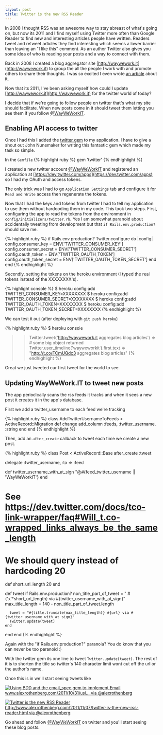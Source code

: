 ```yaml
---
layout: post
title: Twitter is the new RSS Reader
---
```


In 2008 I thought RSS was an awesome way to stay abreast of what's going on, but now its 2011
and I find myself using Twitter more often than Google Reader to find new and interesting articles people have written.
Readers tweet and retweet articles they find interesting which seems a lower barrier than leaving an "I like this" comment.
As an author Twitter also gives you some idea of who is reading your posts and a way to connect with them.

Back in 2008 I created a blog aggregator site [http://waywework.it](http://waywework.it) to group the all the people I work with
and promote others to share their thoughts.
I was so excited I even wrote [an article](http://www.alexrothenberg.com/2008/11/09/blog-aggregator-wayweworkit.html) about it.

Now that its 2011, I've been asking myself how could I update [http://waywework.it](http://waywework.it) for the twitter world of today?

I decide that if we're going to follow people on twitter that's what my site should facilitate.
When new posts come in it should tweet them letting you see them if you follow [@WayWeWorkIT](https://twitter.com/#!/WayWeWorkIT).

## Enabling API access to twitter

Once I had this I added the [twitter gem](https://github.com/jnunemaker/twitter) to my application.
I have to give a shout out John Nunemaker for writing this fantastic gem which made my task so simple.

In the `Gemfile`
{% highlight ruby %}
gem 'twitter'
{% endhighlight %}

I created a new twitter account [@WayWeWorkIT](http://twitter.com/WayWeWorkIT) and
registered an application at [https://dev.twitter.com/apps](https://dev.twitter.com/apps)
so I had my OAuth and access tokens.

The only trick was I had to go `Application Settings` tab and configure it for `Read and Write` access
then regenerate the tokens.

Now that I had the keys and tokens from twitter I had to tell my application to use them without hardcoding them in my code.
This took two steps.
First, configuring the app to read the tokens from the environment in `config/initializers/twitter.rb`.
Yes I am somewhat paranoid about accidentally tweeting from development but that `if Rails.env.production?` should save me.

{% highlight ruby %}
if Rails.env.production?
  Twitter.configure do |config|
    config.consumer_key       = ENV['TWITTER_CONSUMER_KEY']
    config.consumer_secret    = ENV['TWITTER_CONSUMER_SECRET']
    config.oauth_token        = ENV['TWITTER_OAUTH_TOKEN']
    config.oauth_token_secret = ENV['TWITTER_OAUTH_TOKEN_SECRET']
  end
end
{% endhighlight %}

Secondly, setting the tokens on the heroku environment (I typed the real tokens instead of the XXXXXXXX's).

{% highlight console %}
$ heroku config:add TWITTER_CONSUMER_KEY=XXXXXXXX
$ heroku config:add TWITTER_CONSUMER_SECRET=XXXXXXXX
$ heroku config:add TWITTER_OAUTH_TOKEN=XXXXXXXX
$ heroku config:add TWITTER_OAUTH_TOKEN_SECRET=XXXXXXXX
{% endhighlight %}

We can test it out (after deploying with `git push heroku`)

{% highlight ruby %}
$ heroku console
>> Twitter.tweet('http://waywework.it aggregates blog articles')
=> # some big object returned
>> Twitter.user_timeline('wayweworkit').first.text
=> "http://t.co/FCmUQdc3 aggregates blog articles"
{% endhighlight %}

Great we just tweeted our first tweet for the world to see.

## Updating WayWeWork.IT to tweet new posts

The app periodically scans the rss feeds it tracks and when it sees a new post it creates it in the app's database.

First we add a twitter_username to each feed we're tracking

{% highlight ruby %}
class AddTwitterUsernameToFeeds < ActiveRecord::Migration
  def change
    add_column :feeds, :twitter_username, :string
  end
end
{% endhighlight %}

Then, add an `after_create` callback to tweet each time we create a new post.

{% highlight ruby %}
class Post < ActiveRecord::Base
  after_create :tweet

  delegate :twitter_username, :to => :feed

  def twitter_username_with_at_sign
    "@#{feed_twitter_username || 'WayWeWorkIT'}
  end

  # See https://dev.twitter.com/docs/tco-link-wrapper/faq#Will_t.co-wrapped_links_always_be_the_same_length
  # We should query instead of hardcoding 20
  def short_url_length
    20
  end

  def tweet
    if Rails.env.production?
      non_title_part_of_tweet = " #{'x'*short_url_length} via #{twitter_username_with_at_sign}"
      max_title_length = 140 - non_title_part_of_tweet.length

      tweet = "#{title.truncate(max_title_length)} #{url} via #{twitter_username_with_at_sign}"
      Twitter.update(tweet)
    end
  end
end
{% endhighlight %}

Again with the "if Rails.env.production?" paranoia? You do know that you can never be too paranoid :)

With the twitter gem its one line to tweet `Twitter.update(tweet)`.
The rest of it is to shorten the title so twitter's 140 character limit wont cut off the url or the author's name.

Once this is in we'll start seeing tweets like

[![Using BDD and the email_spec gem to implement Email www.alexrothenberg.com/2011/10/31/usi… via @alexrothenberg](http://www.alexrothenberg.com/images/2011-11-07-twitter-is-the-new-rss-reader/using_bdd_and_email_spec_gem.png)](https://twitter.com/#!/WayWeWorkIT/status/131380463301427200)


[![Twitter is the new RSS Reader http://www.alexrothenberg.com/2011/11/07/twitter-is-the-new-rss-reader.html via @alexrothenberg](http://www.alexrothenberg.com/images/2011-11-07-twitter-is-the-new-rss-reader/twitter_is_the_new_rss_reader.png)](https://twitter.com/#!/WayWeWorkIT/status/133556175563259904)

Go ahead and follow [@WayWeWorkIT](https://twitter.com/#!/WayWeWorkIT) on twitter and you'll start seeing these blog posts.
